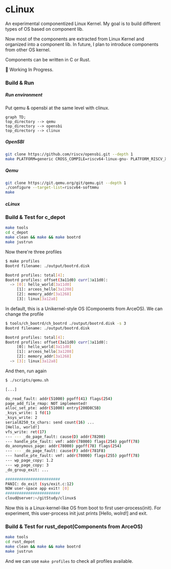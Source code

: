 # cLinux
An experimental componentized Linux Kernel.
My goal is to build different types of OS based on component lib.

Now most of the components are extracted from Linux Kernel
and organized into a component lib.
In future, I plan to introduce components from other OS kernel.

Components can be written in C or Rust.

🚧 Working In Progress.

### Build & Run
##### Run environment
Put qemu & opensbi at the same level with clinux.
```mermaid
graph TD;
top_directory --> qemu
top_directory --> opensbi
top_directory --> clinux
```
##### OpenSBI
```sh
git clone https://github.com/riscv/opensbi.git --depth 1
make PLATFORM=generic CROSS_COMPILE=riscv64-linux-gnu- PLATFORM_RISCV_XLEN=64
```
##### Qemu
```sh
git clone https://git.qemu.org/git/qemu.git --depth 1
./configure --target-list=riscv64-softmmu
make
```
##### cLinux

### Build & Test for c_depot
```sh
make tools
cd c_depot
make clean && make && make bootrd
make justrun
```
Now there're three profiles
```sh
$ make profiles
Bootrd filename: ./output/bootrd.disk

Bootrd profiles: total[4]:
Bootrd profiles: offset(3a11d0) curr[3a11d0]:
  -> [0]: hello_world[3a11d0]
     [1]: arceos_hello[3a1208]
     [2]: memory_addr[3a1268]
     [3]: linux[3a12a8]
```
In default, this is a Unikernel-style OS (Components from ArceOS).
We can change the profile
```sh
$ tools/ch_bootrd/ch_bootrd ./output/bootrd.disk -s 3
Bootrd filename: ./output/bootrd.disk

Bootrd profiles: total[4]:
Bootrd profiles: offset(3a11d0) curr[3a11d0]:
     [0]: hello_world[3a11d0]
     [1]: arceos_hello[3a1208]
     [2]: memory_addr[3a1268]
  -> [3]: linux[3a12a8]
```
And then, run again
```sh
$ ./scripts/qemu.sh

[...]

do_read_fault: addr(51000) pgoff(41) flags(254)
page_add_file_rmap: NOT implemented!
alloc_set_pte: addr(51000) entry(200D8C5B)
_ksys_write: 1 fd(1)
_ksys_write: 2
serial8250_tx_chars: send count(16) ...
[Hello, world!]
vfs_write: ret(17)
--- --- _do_page_fault: cause(D) addr(78200)
--- handle_pte_fault: vmf: addr(78000) flags(254) pgoff(78)
do_anonymous_page: addr(78000) pgoff(78) flags(254)
--- --- _do_page_fault: cause(F) addr(781F8)
--- handle_pte_fault: vmf: addr(78000) flags(255) pgoff(78)
--- wp_page_copy: 1.2
--- wp_page_copy: 3
_do_group_exit: ...

########################
PANIC: do_exit (sys/exit.c:12)
NOW user-space app exit! [0]
########################
cloud@server:~/gitStudy/clinux$
```
Now this is a Linux-kernel-like OS from boot to first user-process(init).
For experiment, this user-process init just prints [Hello, wolrd!] and exit.

### Build & Test for rust_depot(Components from ArceOS)
```sh
make tools
cd rust_depot
make clean && make && make bootrd
make justrun
```
And we can use `make profiles` to check all profiles available.
